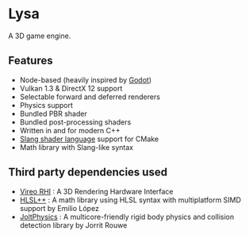 # Lysa

A 3D game engine.

## Features

- Node-based (heavily inspired by [Godot](https://godotengine.org/))
- Vulkan 1.3 & DirectX 12 support
- Selectable forward and deferred renderers
- Physics support
- Bundled PBR shader
- Bundled post-processing shaders
- Written in and for modern C++
- [Slang shader language](https://shader-slang.org/) support for CMake
- Math library with Slang-like syntax

## Third party dependencies used

- [Vireo RHI](https://github.com/HenriMichelon/vireo_rhi) : A 3D Rendering Hardware Interface
- [HLSL++](https://github.com/redorav/hlslpp/) : A math library using HLSL syntax with multiplatform SIMD support by Emilio López
- [JoltPhysics](https://github.com/jrouwe/JoltPhysics) : A multicore-friendly rigid body physics and collision detection library by Jorrit Rouwe
